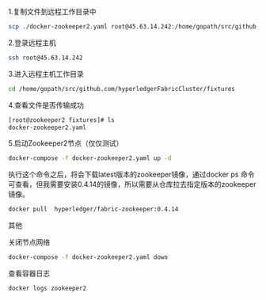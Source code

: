 1.复制文件到远程工作目录中
```bash
scp ./docker-zookeeper2.yaml root@45.63.14.242:/home/gopath/src/github.com/hyperledgerFabricCluster/fixtures
```
2.登录远程主机
```bash
ssh root@45.63.14.242
```
3.进入远程主机工作目录
```bash
cd /home/gopath/src/github.com/hyperledgerFabricCluster/fixtures
```
4.查看文件是否传输成功
```bash
[root@zookeeper2 fixtures]# ls
docker-zookeeper2.yaml
```
5.启动Zookeeper2节点（仅仅测试）
```bash
docker-compose -f docker-zookeeper2.yaml up -d
```
执行这个命令之后，将会下载latest版本的zookeeper镜像，通过docker ps 命令可查看，但我需要安装0.4.14的镜像，所以需要从仓库拉去指定版本的zookeeper镜像。
```bash
docker pull  hyperledger/fabric-zookeeper:0.4.14
```

其他

关闭节点网络
```bash
docker-compose -f docker-zookeeper2.yaml down
```
查看容器日志
```bash
docker logs zookeeper2
```